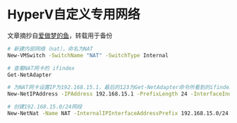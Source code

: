 # HyperV自定义专用网络

文章摘抄自[爱做梦的鱼](https://www.cnblogs.com/dreamer-fish/p/14137017.html)，转载用于备份

```sh
# 新建内部网络（nat），命名为NAT
New-VMSwitch -SwitchName "NAT" -SwitchType Internal

# 查看NAT网卡的 ifindex
Get-NetAdapter

# 为NAT网卡设置IP为192.168.15.1，最后的123为Get-NetAdapter命令所看到的ifindex
New-NetIPAddress -IPAddress 192.168.15.1 -PrefixLength 24 -InterfaceIndex 123

# 创建192.168.15.0/24网段
New-NetNat -Name NAT -InternalIPInterfaceAddressPrefix 192.168.15.0/24
```
